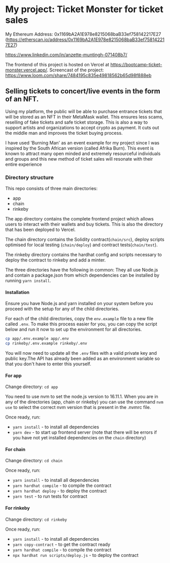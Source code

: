 # My project: Ticket Monster for ticket sales

My Ethereum Address: 
0x1169bA2A1E978e8215068baB33ef758142217E27 
(https://etherscan.io/address/0x1169bA2A1E978e8215068baB33ef758142217E27)

https://www.linkedin.com/in/anzette-muntingh-071408b7/

The frontend of this project is hosted on Vercel at https://bootcamp-ticket-monster.vercel.app/.
Screencast of the project: https://www.loom.com/share/7484195c835e49818562b65d98f888eb

## Selling tickets to concert/live events in the form of an NFT. 

Using my platform, the public will be able to purchase entrance tickets that will be stored as an NFT in their MetaMask wallet. This ensures less scams, reselling of fake tickets and safe ticket storage. This is also a way to support artists and organizations to accept crypto as payment. It cuts out the middle man and improves the ticket buying process. 

I have used 'Burning Man' as an event example for my project since I was inspired by the South African version (called Afrika Burn). This event is known to attract many open minded and extremely resourceful individuals and groups and this new method of ticket sales will resonate with their entire experience

### Directory structure

This repo consists of three main directories:
- app
- chain
- rinkeby

The app directory contains the complete frontend project which allows users to interact with their wallets and buy tickets. This is also the directory that has been deployed to Vercel.

The chain directory contains the Solidity contract(`chain/src`), deploy scripts optimised for local testing (`chain/deploy`) and contract tests(`chain/test`).

The rinkeby directory contains the hardhat config and scripts necessary to deploy the contract to rinkeby and add a minter.

The three directories have the following in common: They all use Node.js and contain a package.json from which dependencies can be installed by running `yarn install`.

#### Installation

Ensure you have Node.js and yarn installed on your system before you proceed with the setup for any of the child directories. 

For each of the child directories, copy the `env.example` file to a new file called `.env`.
To make this process easier for you, you can copy the script below and run it now to set up the environment for all directories.

```bash
cp app/.env.example app/.env
cp rinkeby/.env.example rinkeby/.env
```

You will now need to update all the `.env` files with a valid private key and public key.The API has already been added as an environment variable so that you don't have to enter this yourself. 

#### For app

Change directory: `cd app`

You need to use nvm to set the node.js version to 16.11.1. When you are in any of the directories (app, chain or rinkeby) you can use the command `nvm use` to select the correct nvm version that is present in the .nvmrc file.

Once ready, run:
- `yarn install` - to install all dependencies
- `yarn dev` - to start up frontend server (note that there will be errors if you have not yet installed dependencies on the `chain` directory)

#### For chain

Change directory: `cd chain`

Once ready, run:

- `yarn install` - to install all dependencies
- `yarn hardhat compile` - to compile the contract
- `yarn hardhat deploy` - to deploy the contract
- `yarn test` - to run tests for contract

#### For rinkeby

Change directory: `cd rinkeby`

Once ready, run:

- `yarn install` - to install all dependencies
- `yarn copy-contract` - to get the contract ready
- `yarn hardhat compile` - to compile the contract
- `npx hardhat run scripts/deploy.js` - to deploy the contract
